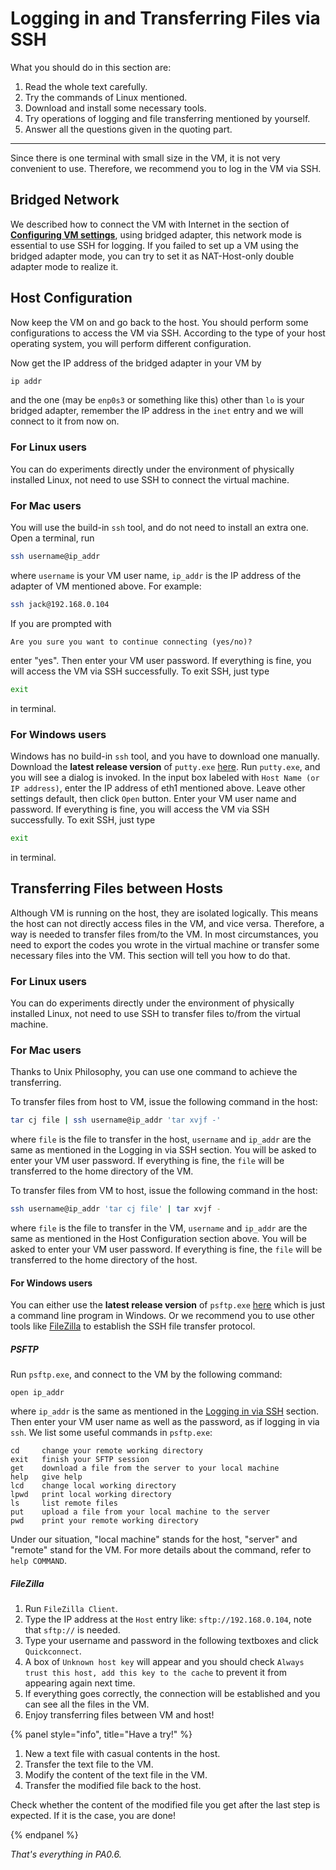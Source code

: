 # Logging in and Transferring Files via SSH

What you should do in this section are:

1. Read the whole text carefully.
2. Try the commands of Linux mentioned.
3. Download and install some necessary tools.
4. Try operations of logging and file transferring mentioned by yourself.
5. Answer all the questions given in the quoting part.

---

Since there is one terminal with small size in the VM, it is not very convenient to use. Therefore, we recommend you to log in the VM via SSH.

## Bridged Network

We described how to connect the VM with Internet in the section of **[Configuring VM settings](0.4.md)**, using bridged adapter, this network mode is essential to use SSH for logging. If you failed to set up a VM using the bridged adapter mode, you can try to set it as NAT-Host-only double adapter mode to realize it.

## Host Configuration

Now keep the VM on and go back to the host. You should perform some configurations to access the VM via SSH. According to the type of your host operating system, you will perform different configuration.

Now get the IP address of the bridged adapter in your VM by

```bash
ip addr
```

and the one (may be `enp0s3` or something like this) other than `lo` is your bridged adapter, remember the IP address in the `inet` entry and we will connect to it from now on.

### For Linux users

You can do experiments directly under the environment of physically installed Linux, not need to use SSH to connect the virtual machine.

### For Mac users

You will use the build-in `ssh` tool, and do not need to install an extra one. Open a terminal, run

```bash
ssh username@ip_addr
```

where `username` is your VM user name, `ip_addr` is the IP address of the adapter of VM mentioned above. For example:

```bash
ssh jack@192.168.0.104
```

If you are prompted with

```
Are you sure you want to continue connecting (yes/no)?
```

enter "yes". Then enter your VM user password. If everything is fine, you will access the VM via SSH successfully. To exit SSH, just type

```bash
exit
```

in terminal.

### For Windows users

Windows has no build-in `ssh` tool, and you have to download one manually. Download the **latest release version** of `putty.exe` [here](http://www.chiark.greenend.org.uk/~sgtatham/putty/download.html). Run `putty.exe`, and you will see a dialog is invoked. In the input box labeled with `Host Name (or IP address)`, enter the IP address of eth1 mentioned above. Leave other settings default, then click `Open` button. Enter your VM user name and password. If everything is fine, you will access the VM via SSH successfully. To exit SSH, just type

```bash
exit
```

in terminal.

## Transferring Files between Hosts

Although VM is running on the host, they are isolated logically. This means the host can not directly access files in the VM, and vice versa. Therefore, a way is needed to transfer files from/to the VM. In most circumstances, you need to export the codes you wrote in the virtual machine or transfer some necessary files into the VM. This section will tell you how to do that.

### For Linux users

You can do experiments directly under the environment of physically installed Linux, not need to use SSH to transfer files to/from the virtual machine.

### For Mac users

Thanks to Unix Philosophy, you can use one command to achieve the transferring.

To transfer files from host to VM, issue the following command in the host:

```bash
tar cj file | ssh username@ip_addr 'tar xvjf -'
```

where `file` is the file to transfer in the host, `username` and `ip_addr` are the same as mentioned in the Logging in via SSH section. You will be asked to enter your VM user password. If everything is fine, the `file` will be transferred to the home directory of the VM.

To transfer files from VM to host, issue the following command in the host:

```bash
ssh username@ip_addr 'tar cj file' | tar xvjf -
```

where `file` is the file to transfer in the VM, `username` and `ip_addr` are the same as mentioned in the Host Configuration section above. You will be asked to enter your VM user password. If everything is fine, the `file` will be transferred to the home directory of the host.

#### For Windows users

You can either use the **latest release version** of `psftp.exe` [here](http://www.chiark.greenend.org.uk/~sgtatham/putty/download.html) which is just a command line program in Windows. Or we recommend you to use other tools like [FileZilla](https://filezilla-project.org/) to establish the SSH file transfer protocol.

##### PSFTP

Run `psftp.exe`, and connect to the VM by the following command:

```
open ip_addr
```

where `ip_addr` is the same as mentioned in the [Logging in via SSH](https://nju-ics.gitbooks.io/ics2015-programming-assignment/content/0.5.html) section. Then enter your VM user name as well as the password, as if logging in via `ssh`. We list some useful commands in `psftp.exe`:

```
cd     change your remote working directory
exit   finish your SFTP session
get    download a file from the server to your local machine
help   give help
lcd    change local working directory
lpwd   print local working directory
ls     list remote files
put    upload a file from your local machine to the server
pwd    print your remote working directory
```

Under our situation, "local machine" stands for the host, "server" and "remote" stand for the VM. For more details about the command, refer to `help COMMAND`.

##### FileZilla

1. Run `FileZilla Client`.
2. Type the IP address at the `Host` entry like: `sftp://192.168.0.104`, note that `sftp://` is needed.
3. Type your username and password in the following textboxes and click `Quickconnect`.
4. A box of `Unknown host key` will appear and you should check `Always trust this host, add this key to the cache` to prevent it from appearing again next time.
5. If everything goes correctly, the connection will be established and you can see all the files in the VM.
6. Enjoy transferring files between VM and host!

{% panel style="info", title="Have a try!" %}

1. New a text file with casual contents in the host.
2. Transfer the text file to the VM.
3. Modify the content of the text file in the VM.
4. Transfer the modified file back to the host.

Check whether the content of the modified file you get after the last step is expected. If it is the case, you are done!

{% endpanel %}

 *That's everything in PA0.6.*